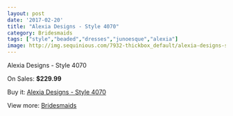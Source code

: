 ```yaml
---
layout: post
date: '2017-02-20'
title: "Alexia Designs - Style 4070"
category: Bridesmaids
tags: ["style","beaded","dresses","junoesque","alexia"]
image: http://img.sequinious.com/7932-thickbox_default/alexia-designs-style-4070.jpg
---
```

Alexia Designs - Style 4070

On Sales: **$229.99**
<a href="https://www.sequinious.com/bridesmaids/3260-alexia-designs-style-4070.html"><amp-img layout="responsive" width="600" height="600" src="//img.sequinious.com/7932-thickbox_default/alexia-designs-style-4070.jpg" alt="Alexia Designs - Style 4070 0" /></a>

Buy it: [Alexia Designs - Style 4070](https://www.sequinious.com/bridesmaids/3260-alexia-designs-style-4070.html "Alexia Designs - Style 4070")

View more: [Bridesmaids](https://www.sequinious.com/3-bridesmaids "Bridesmaids")